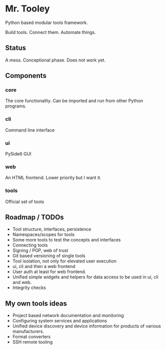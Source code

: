 # Mr. Tooley

Python based modular tools framework.

Build tools. Connect them. Automate things.


## Status
A mess. Conceptional phase. Does not work yet.


## Components

### core
The core functionality. Can be imported and run from other Python programs.

### cli
Command line interface

### ui
PySide6 GUI

### web
An HTML frontend. Lower priority but I want it.

### tools
Official set of tools

## Roadmap / TODOs
- Tool structure, interfaces, persistence
- Namespaces/scopes for tools
- Some more tools to test the concepts and interfaces
- Connecting tools
- Signing / PGP, web of trust
- Git based versioning of single tools
- Tool isolation, not only for elevated user execution
- ui, cli and then a web frontend
- User auth at least for web frontend.
- Unified simple widgets and helpers for data access to be used in ui, cli and web.
- Integrity checks


## My own tools ideas
- Project based network documentation and monitoring
- Configuring system services and applications
- Unified device discovery and device information for products of various manufacturers. 
- Format converters
- SSH remote tooling

